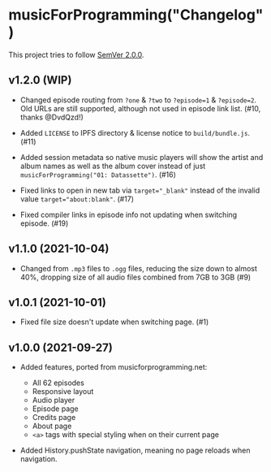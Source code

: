 # musicForProgramming("Changelog")

This project tries to follow [SemVer 2.0.0](https://semver.org/).

<!--
	When composing new changes to this list, try to follow convention.

	The WIP release shall be updated just before adding the Git tag.
	From (WIP) to (YYYY-MM-DD), ex: (2021-02-09) for 9th of Febuary, 2021

	A good source on conventions can be found here:
	https://changelog.md/
-->

## v1.2.0 (WIP)

- Changed episode routing from `?one` & `?two` to `?episode=1` & `?episode=2`.
  Old URLs are still supported, although not used in episode link list.
  (#10, thanks @DvdQzd!)

- Added `LICENSE` to IPFS directory & license notice to `build/bundle.js`. (#11)

- Added session metadata so native music players will show the artist and album
  names as well as the album cover instead of just
  `musicForProgramming("01: Datassette")`. (#16)

- Fixed links to open in new tab via `target="_blank"` instead of the invalid
  value `target="about:blank"`. (#17)

- Fixed compiler links in episode info not updating when switching episode. (#19)

## v1.1.0 (2021-10-04)

- Changed from `.mp3` files to `.ogg` files, reducing the size down to almost
  40%, dropping size of all audio files combined from 7GB to 3GB (#9)

## v1.0.1 (2021-10-01)

- Fixed file size doesn't update when switching page. (#1)

## v1.0.0 (2021-09-27)

- Added features, ported from musicforprogramming.net:

  - All 62 episodes
  - Responsive layout
  - Audio player
  - Episode page
  - Credits page
  - About page
  - `<a>` tags with special styling when on their current page

- Added History.pushState navigation, meaning no page reloads when navigation.
